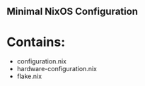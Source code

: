 ## Minimal NixOS Configuration

# Contains:
- configuration.nix
- hardware-configuration.nix
- flake.nix
